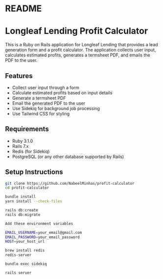# README

# Longleaf Lending Profit Calculator

This is a Ruby on Rails application for Longleaf Lending that provides a lead generation form and a profit calculator. The application collects user input, calculates estimated profits, generates a termsheet PDF, and emails the PDF to the user.

## Features

- Collect user input through a form
- Calculate estimated profits based on input details
- Generate a termsheet PDF
- Email the generated PDF to the user
- Use Sidekiq for background job processing
- Use Tailwind CSS for styling

## Requirements

- Ruby 3.1.0
- Rails 7.x
- Redis (for Sidekiq)
- PostgreSQL (or any other database supported by Rails)

## Setup Instructions

```sh
git clone https://github.com/NabeelMinhas/profit-calculator
cd profit-calculator

bundle install
yarn install --check-files

rails db:create
rails db:migrate

Add these environment variables

EMAIL_USERNAME=your_email@gmail.com
EMAIL_PASSWORD=your_email_password 
HOST=your_host_url

brew install redis
redis-server

bundle exec sidekiq

rails server
